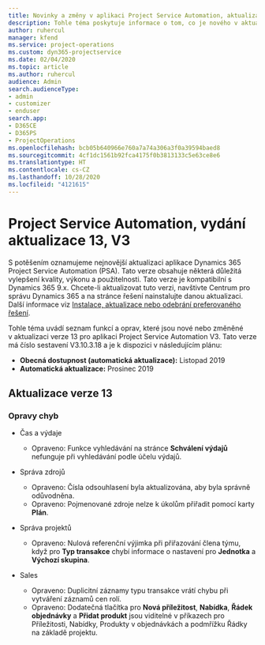 ```yaml
---
title: Novinky a změny v aplikaci Project Service Automation, aktualizace verze 13, V3
description: Tohle téma poskytuje informace o tom, co je nového v aktualizaci verze 13 pro aplikaci Project Service Automation V3.
author: ruhercul
manager: kfend
ms.service: project-operations
ms.custom: dyn365-projectservice
ms.date: 02/04/2020
ms.topic: article
ms.author: ruhercul
audience: Admin
search.audienceType:
- admin
- customizer
- enduser
search.app:
- D365CE
- D365PS
- ProjectOperations
ms.openlocfilehash: bcb05b640966e760a7a74a306a3f0a39594baed8
ms.sourcegitcommit: 4cf1dc1561b92fca4175f0b3813133c5e63ce8e6
ms.translationtype: HT
ms.contentlocale: cs-CZ
ms.lasthandoff: 10/28/2020
ms.locfileid: "4121615"
---
```

# <a name="project-service-automation-update-release-13-v3"></a>Project Service Automation, vydání aktualizace 13, V3
S potěšením oznamujeme nejnovější aktualizaci aplikace Dynamics 365 Project Service Automation (PSA). Tato verze obsahuje některá důležitá vylepšení kvality, výkonu a použitelnosti. Tato verze je kompatibilní s Dynamics 365 9.x. Chcete-li aktualizovat tuto verzi, navštivte Centrum pro správu Dynamics 365 a na stránce řešení nainstalujte danou aktualizaci. Další informace viz [Instalace, aktualizace nebo odebrání preferovaného řešení](https://docs.microsoft.com/power-platform/admin/install-remove-preferred-solution).

Tohle téma uvádí seznam funkcí a oprav, které jsou nové nebo změněné v aktualizaci verze 13 pro aplikaci Project Service Automation V3. Tato verze má číslo sestavení V3.10.3.18 a je k dispozici v následujícím plánu:

- **Obecná dostupnost (automatická aktualizace):** Listopad 2019
- **Automatická aktualizace:** Prosinec 2019


## <a name="update-release-13"></a>Aktualizace verze 13 

### <a name="bug-fixes"></a>Opravy chyb

- Čas a výdaje

     - Opraveno: Funkce vyhledávání na stránce **Schválení výdajů** nefunguje při vyhledávání podle účelu výdajů.

- Správa zdrojů

     - Opraveno: Čísla odsouhlasení byla aktualizována, aby byla správně odůvodněna.
     - Opraveno: Pojmenované zdroje nelze k úkolům přiřadit pomocí karty **Plán**.

- Správa projektů

     - Opraveno: Nulová referenční výjimka při přiřazování člena týmu, když pro **Typ transakce** chybí informace o nastavení pro **Jednotka** a **Výchozí skupina**.

- Sales

     - Opraveno: Duplicitní záznamy typu transakce vrátí chybu při vytváření záznamů cen rolí.
     - Opraveno: Dodatečná tlačítka pro **Nová příležitost**, **Nabídka**, **Řádek objednávky** a **Přidat produkt** jsou viditelné v příkazech pro Příležitosti, Nabídky, Produkty v objednávkách a podmřížku Řádky na základě projektu.


